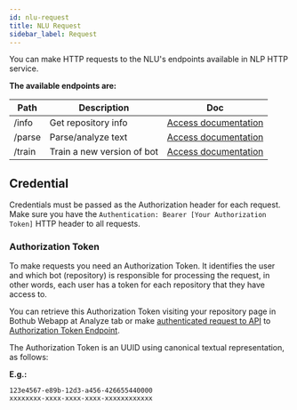 ```yaml
---
id: nlu-request
title: NLU Request
sidebar_label: Request
---
```


You can make HTTP requests to the NLU's endpoints available in NLP HTTP service.

**The available endpoints are:**

| Path | Description | Doc
|--|--|--|
| /info | Get repository info | [Access documentation](/docs/en/nlu-info)
| /parse | Parse/analyze text | [Access documentation](/docs/en/nlu-parse)
| /train | Train a new version of bot | [Access documentation](/docs/en/nlu-train)

## Credential

Credentials must be passed as the Authorization header for each request. Make sure you have the `Authentication: Bearer [Your Authorization Token]` HTTP header to all requests.

### Authorization Token

To make requests you need an Authorization Token. It identifies the user and which bot (repository) is responsible for processing the request, in other words, each user has a token for each repository that they have access to.

You can retrieve this Authorization Token visiting your repository page in Bothub Webapp at Analyze tab or make [authenticated request to API]() to [Authorization Token Endpoint]().

The Authorization Token is an UUID using canonical textual representation, as follows:

**E.g.:**

```text
123e4567-e89b-12d3-a456-426655440000
xxxxxxxx-xxxx-xxxx-xxxx-xxxxxxxxxxxx
```